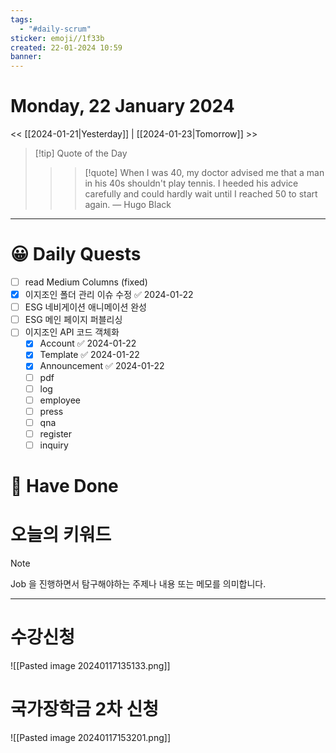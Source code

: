 ```yaml
---
tags:
  - "#daily-scrum"
sticker: emoji//1f33b
created: 22-01-2024 10:59
banner:
---
```

# Monday, 22 January 2024
<< [[2024-01-21|Yesterday]] | [[2024-01-23|Tomorrow]] >>

> [!tip] Quote of the Day  
> > > [!quote] When I was 40, my doctor advised me that a man in his 40s shouldn't play tennis. I heeded his advice carefully and could hardly wait until I reached 50 to start again.
> — Hugo Black

---

#  😀 Daily Quests
- [ ] read Medium Columns (fixed)
- [x] 이지조인 폴더 관리 이슈 수정 ✅ 2024-01-22
- [ ] ESG 네비게이션 애니메이션 완성
- [ ] ESG 메인 페이지 퍼블리싱
- [ ] 이지조인 API 코드 객체화
	- [x] Account ✅ 2024-01-22
	- [x] Template ✅ 2024-01-22
	- [x] Announcement ✅ 2024-01-22
	- [ ] pdf
	- [ ] log
	- [ ] employee
	- [ ] press
	- [ ] qna
	- [ ] register
	- [ ] inquiry

# 🙂 Have Done



# 오늘의 키워드

> [!NOTE]
> Job 을 진행하면서 탐구해야하는 주제나 내용 또는 메모를 의미합니다.


---

# 수강신청

![[Pasted image 20240117135133.png]]

# 국가장학금 2차 신청

![[Pasted image 20240117153201.png]]
